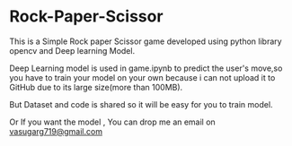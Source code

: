 # Rock-Paper-Scissor
This is a Simple Rock paper Scissor game developed using python library opencv and Deep learning Model.

Deep Learning model is used in game.ipynb to predict the user's move,so you have to train your model on your own
because i can not upload it to GitHub due to its large size(more than 100MB).

But Dataset and code is shared so it will be easy for you to train model.

Or If you want the model , You can drop me an email on vasugarg719@gmail.com 


